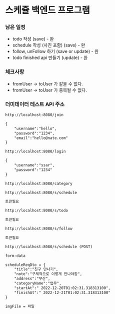 # 스케쥴 백엔드 프로그램

### 남은 일정
- todo 작성 (save) - 완
- schedule 작성 (사진 포함) (save) - 완
- follow, unFollow 하기 (save or update) - 완
- todo finished api 만들기 (update) - 완

### 체크사항
- fromUser -> toUser 가 같을 수 없다.
- fromUser -> toUser 가 중복될 수 없다.

### 더미데이터 테스트 API 주소
```txt
http://localhost:8080/join

{
    "username":"hello",
    "password":"1234",
    "email":"hello@nate.com"
}
```

```txt
http://localhost:8080/login

{
    "username":"ssar",
    "password":"1234"
}
```

```txt
http://localhost:8080/category
```

```txt
http://localhost:8080/s/schedule

토큰필요
```

```txt
http://localhost:8080/s/todo

토큰필요
```

```txt
http://localhost:8080/s/follow

토큰필요
```

```txt
http://localhost:8080/s/schedule (POST)

form-data

scheduleReqDto = {
	"title":"친구 만나기",
	"note":"구체적으로 이렇게 만나야함",
	"address":"부산",
	"categoryName":"업무",
	"startAt":" 2022-12-20T01:02:31.318313100",
	"finishAt":" 2022-12-21T01:02:31.318313100"
}

imgFile = 파일
```
